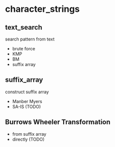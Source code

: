 # character_strings
## text_search
search pattern from text  
  - brute force
  - KMP
  - BM
  - suffix array

## suffix_array
construct suffix array
  - Manber Myers
  - SA-IS (TODO)

## Burrows Wheeler Transformation
  - from suffix array
  - directly (TODO)
